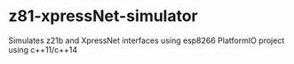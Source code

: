 # z81-xpressNet-simulator
Simulates z21b and XpressNet interfaces using esp8266
PlatformIO project using c++11/c++14

